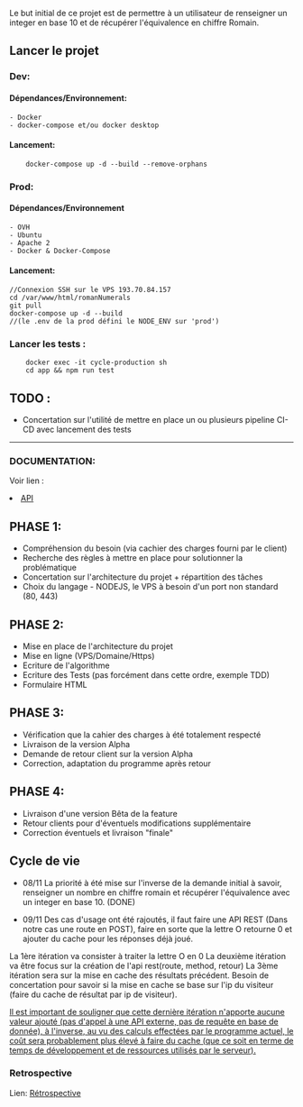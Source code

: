 Le but initial de ce projet est de permettre à un utilisateur de renseigner un integer en base 10 et de récupérer l'équivalence en chiffre Romain.

## Lancer le projet

### Dev:
#### Dépendances/Environnement:
    - Docker
    - docker-compose et/ou docker desktop
#### Lancement:
```shell
    docker-compose up -d --build --remove-orphans
```

### Prod:
#### Dépendances/Environnement
    - OVH
    - Ubuntu
    - Apache 2
    - Docker & Docker-Compose
#### Lancement:
```shell
//Connexion SSH sur le VPS 193.70.84.157
cd /var/www/html/romanNumerals
git pull
docker-compose up -d --build 
//(le .env de la prod défini le NODE_ENV sur 'prod')
```

### Lancer les tests :
```shell
    docker exec -it cycle-production sh
    cd app && npm run test
```

## TODO :

- Concertation sur l'utilité de mettre en place un ou plusieurs pipeline CI-CD avec lancement des tests

<hr>

### DOCUMENTATION:

Voir lien : 
<u>
<li><a href="./documentation/api.md">API</a></li>
</u>
    


## PHASE 1:

- Compréhension du besoin (via cachier des charges fourni par le client)
- Recherche des règles à mettre en place pour solutionner la problématique
- Concertation sur l'architecture du projet + répartition des tâches
- Choix du langage - NODEJS, le VPS à besoin d'un port non standard (80, 443)

## PHASE 2:

- Mise en place de l'architecture du projet
- Mise en ligne (VPS/Domaine/Https)
- Ecriture de l'algorithme
- Ecriture des Tests (pas forcément dans cette ordre, exemple TDD)
- Formulaire HTML

## PHASE 3:

- Vérification que la cahier des charges à été totalement respecté
- Livraison de la version Alpha
- Demande de retour client sur la version Alpha
- Correction, adaptation du programme après retour

## PHASE 4:

- Livraison d'une version Bêta de la feature
- Retour clients pour d'éventuels modifications supplémentaire
- Correction éventuels et livraison "finale"


## Cycle de vie

- 08/11 La priorité à été mise sur l'inverse de la demande initial à savoir, renseigner un nombre en chiffre romain et récupérer l'équivalence avec un integer en base 10. (DONE)

- 09/11 Des cas d'usage ont été rajoutés, il faut faire une API REST (Dans notre cas une route en POST), faire en sorte que la lettre O retourne 0 et ajouter du cache pour les réponses déjà joué.

La 1ère itération va consister à traiter la lettre O en 0 
La deuxième itération va être focus sur la création de l'api rest(route, method, retour)
La 3ème itération sera sur la mise en cache des résultats précédent. Besoin de concertation pour savoir si la mise en cache se base sur l'ip du visiteur (faire du cache de résultat par ip de visiteur).

 <u>Il est important de souligner que cette dernière itération n'apporte aucune valeur ajouté (pas d'appel à une API externe, pas de requête en base de donnée), à l'inverse, au vu des calculs effectées par le programme actuel, le coût sera probablement plus élevé à faire du cache (que ce soit en terme de temps de développement et de ressources utilisés par le serveur).</u>

 ### Retrospective

 Lien: <a href="/documentation/retrospective.md">Rétrospective</a>